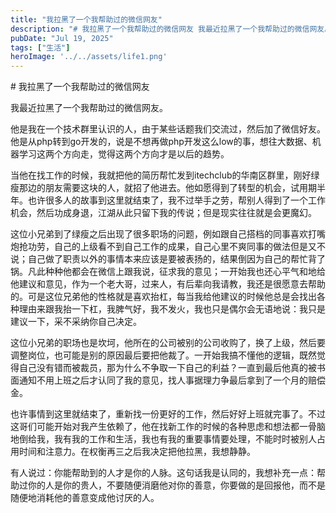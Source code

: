 ```yaml
---
title: "我拉黑了一个我帮助过的微信网友"
description: "# 我拉黑了一个我帮助过的微信网友 我最近拉黑了一个我帮助过的微信网友。 他是我在一个技术群里认识的人，由于某 [&hellip;]"
pubDate: "Jul 19, 2025"
tags: ["生活"]
heroImage: '../../assets/life1.png'
---
```


\# 我拉黑了一个我帮助过的微信网友

我最近拉黑了一个我帮助过的微信网友。

他是我在一个技术群里认识的人，由于某些话题我们交流过，然后加了微信好友。他是从php转到go开发的，说是不想再做php开发这么low的事，想往大数据、机器学习这两个方向走，觉得这两个方向才是以后的趋势。

当他在找工作的时候，我就把他的简历帮忙发到itechclub的华南区群里，刚好绿瘦那边的朋友需要这块的人，就招了他进去。他如愿得到了转型的机会，试用期半年。也许很多人的故事到这里就结束了，我不过举手之劳，帮别人得到了一个工作机会，然后功成身退，江湖从此只留下我的传说；但是现实往往就是会更魔幻。

这位小兄弟到了绿瘦之后出现了很多职场的问题，例如跟自己搭档的同事喜欢打嘴炮抢功劳，自己的上级看不到自己工作的成果，自己心里不爽同事的做法但是又不说；自己做了职责以外的事情本来应该是要被表扬的，结果倒因为自己的帮忙背了锅。凡此种种他都会在微信上跟我说，征求我的意见；一开始我也还心平气和地给他建议和意见，作为一个老大哥，过来人，有后辈向我请教，我还是很愿意去帮助的。可是这位兄弟他的性格就是喜欢抬杠，每当我给他建议的时候他总是会找出各种理由来跟我抬一下杠，我脾气好，我不发火，我也只是偶尔会无语地说：我只是建议一下，采不采纳你自己决定。

这位小兄弟的职场也是坎坷，他所在的公司被别的公司收购了，换了上级，然后要调整岗位，也可能是别的原因最后要把他裁了。一开始我搞不懂他的逻辑，既然觉得自己没有错而被裁员，那为什么不争取一下自己的利益？一直到最后他真的被书面通知不用上班之后才认同了我的意见，找人事据理力争最后拿到了一个月的赔偿金。

也许事情到这里就结束了，重新找一份更好的工作，然后好好上班就完事了。不过这哥们可能开始对我产生依赖了，他在找新工作的时候的各种思虑和想法都一骨脑地倒给我，我有我的工作和生活，我也有我的重要事情要处理，不能时时被别人占用时间和注意力。在权衡再三之后我决定把他拉黑，我想静静。

有人说过：你能帮助到的人才是你的人脉。这句话我是认同的，我想补充一点：帮助过你的人是你的贵人，不要随便消磨他对你的善意，你要做的是回报他，而不是随便地消耗他的善意变成他讨厌的人。